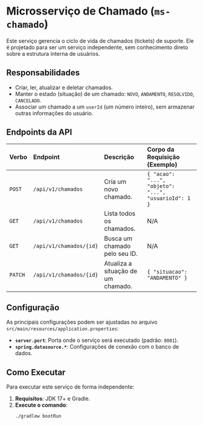 # Microsserviço de Chamado (`ms-chamado`)

Este serviço gerencia o ciclo de vida de chamados (tickets) de suporte. Ele é projetado para ser um serviço independente, sem conhecimento direto sobre a estrutura interna de usuários.

## Responsabilidades

* Criar, ler, atualizar e deletar chamados.
* Manter o estado (situação) de um chamado: `NOVO`, `ANDAMENTO`, `RESOLVIDO`, `CANCELADO`.
* Associar um chamado a um `userId` (um número inteiro), sem armazenar outras informações do usuário.

## Endpoints da API

| Verbo   | Endpoint                | Descrição                        | Corpo da Requisição (Exemplo)                             |
| :------ | :---------------------- | :------------------------------- | :-------------------------------------------------------- |
| `POST`  | `/api/v1/chamados`      | Cria um novo chamado.            | `{ "acao": "...", "objeto": "...", "usuarioId": 1 }`     |
| `GET`   | `/api/v1/chamados`      | Lista todos os chamados.         | N/A                                                       |
| `GET`   | `/api/v1/chamados/{id}` | Busca um chamado pelo seu ID.    | N/A                                                       |
| `PATCH` | `/api/v1/chamados/{id}` | Atualiza a situação de um chamado. | `{ "situacao": "ANDAMENTO" }`                             |

## Configuração

As principais configurações podem ser ajustadas no arquivo `src/main/resources/application.properties`:

* **`server.port`**: Porta onde o serviço será executado (padrão: `8081`).
* **`spring.datasource.*`**: Configurações de conexão com o banco de dados.

## Como Executar

Para executar este serviço de forma independente:

1.  **Requisitos**: JDK 17+ e Gradle.
2.  **Execute o comando**:
    ```bash
    ./gradlew bootRun
    ```